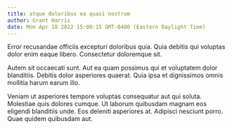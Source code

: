 ```yaml
---
title: atque doloribus ea quasi nostrum
author: Grant Harris
date: Mon Apr 18 2022 15:00:15 GMT-0400 (Eastern Daylight Time)
---
```

Error recusandae officiis excepturi doloribus quia. Quia debitis qui voluptas dolor enim eaque libero. Consectetur doloremque sit.

 Autem sit occaecati sunt. Aut ea quam possimus qui et voluptatem dolor blanditiis. Debitis dolor asperiores quaerat. Quia ipsa et dignissimos omnis mollitia harum earum illo.

 Veniam ut asperiores tempore voluptas consequatur aut qui soluta. Molestiae quis dolores cumque. Ut laborum quibusdam magnam eos eligendi blanditiis unde. Eos deleniti asperiores at. Adipisci nesciunt porro. Quae quidem quibusdam aut.